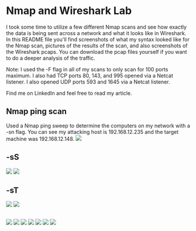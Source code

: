 <h1>Nmap and Wireshark Lab</h1>

I took some time to utilize a few different Nmap scans and see how exactly the data is being sent across a network and what it looks like in Wireshark. In this README file you'll find screenshots of what my syntax looked like for the Nmap scan, pictures of the results of the scan, and also screenshots of the Wireshark pcaps. You can download the pcap files yourself if you want to do a deeper analysis of the traffic. 

Note: I used the -F flag in all of my scans to only scan for 100 ports maximum. I also had TCP ports 80, 143, and 995 opened via a Netcat listener. I also opened UDP ports 593 and 1645 via a Netcat listener.

Find me on LinkedIn and feel free to read my article.

<h2>Nmap ping scan</h2>
Used a Nmap ping sweep to determine the computers on my network with a -sn flag. You can see my attacking host is 192.168.12.235 and the target machine was 192.168.12.148. 
<img src="https://user-images.githubusercontent.com/107446796/180568373-77133887-27fb-4822-b2dc-b87ba1f64e48.png">

<h2>-sS</h2>
<img src="https://user-images.githubusercontent.com/107446796/180570057-8903c43e-1995-4fbd-a3a5-843216bb97b8.png">
<img src="https://user-images.githubusercontent.com/107446796/180570496-86ba9360-ac44-47df-9e22-7d38854d93b3.png">

<h2>-sT</h2>
<img src="https://user-images.githubusercontent.com/107446796/180570524-560e81f4-15c5-4e48-8b58-a9db7d8d527e.png">
<img src="https://user-images.githubusercontent.com/107446796/180570533-f4464d30-28a5-4556-ae56-a2d182b1d718.png">

<h2></h2>
<img src=
<img src=
<h2></h2>
<img src=
<img src=
<h2></h2>
<img src=
<img src=
<h2></h2>
<img src=
<img src=
<h2></h2>
<img src=
<img src=
<h2></h2>
<img src=
<img src=
<h2></h2>
<img src=
<img src=
